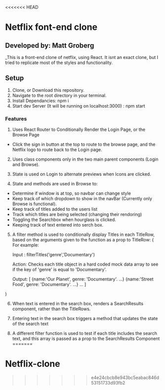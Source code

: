 <<<<<<< HEAD
# Netflix font-end clone

## Developed by: Matt Groberg

_This is a front-end clone of netflix, using React. It isnt an exact clone, but I tried to replicate most of the styles and functionality.

## Setup  
1. Clone, or Download this repository. 
2. Navigate to the root directory in your terminal.
2. Install Dependancies: npm i
3. Start dev Server (It will be running on localhost:3000) : npm start

### Features

1. Uses React Router to Conditionally Render the Login Page, or the Browse Page
* Click the sign in button at the top to route to the browse page, and the Netflix logo to route back to the Login page.

2. Uses class components only in the two main parent components (Login and Browse).

3. State is used on Login to alternate previews when Icons are clicked.

4. State and methods are used in Browse to:
*  Determine if window is at top, so navbar can change style
* Keep track of which dropdown to show in the navBar (Currently only Browse is functional).
* Keep track of titles added to the users list
* Track which titles are being selected (changing their rendoring)
* Toggling the Searchbox when hourglass is clicked.
* Keeping track of text entered into serch box.

5. A filter method is used to conditionally display Titles in each TitleRow, based on the arguments given to the function as a prop to TitleRow: (
	For example: 

	Input : filterTitles('genre','Documentary')

	Action: Checks each title object in a hard coded mock data array to see if the key of 'genre' is equal to 'Documentary'.

	Output: [
	{name:'Our Planet', genre: 'Documentary'. ...}
	{name:'Street Food', genre: 'Documentary'. ...}
	...
	]

)

6. When text is entered in the search box, renders a SearchResults component, rather than the TitleRows.

7. Entering text in the search box triggers a method that updates the state of the search text

8. A different filter function is used to test if each title includes the search text, and this array is passed as a prop to the SearchResults Component
=======
# Netflix-clone
>>>>>>> e4e24cbcb8e943bc5eabac846d53151733d93fb2
